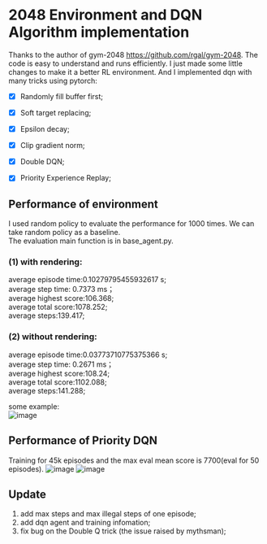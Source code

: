 # 2048 Environment and DQN Algorithm implementation

Thanks to the author of gym-2048 https://github.com/rgal/gym-2048. The code is easy to understand and runs efficiently. I just made some little changes to make it a better RL environment.
And I implemented dqn with many tricks using pytorch:
- [x] Randomly fill buffer first;
- [x] Soft target replacing;
- [x] Epsilon decay;
- [x] Clip gradient norm;
- [x] Double DQN;
- [x] Priority Experience Replay;



## Performance of environment
I used random policy to evaluate the performance for 1000 times. We can take random policy as a baseline.  
The evaluation main function is in base_agent.py.

### (1) with rendering:  
average episode time:0.10279795455932617 s;  
average step time: 0.7373 ms；  
average highest score:106.368;  
average total score:1078.252;  
average steps:139.417;  

### (2) without rendering:  
average episode time:0.03773710775375366 s;  
average step time: 0.2671 ms；  
average highest score:108.24;  
average total score:1102.088;  
average steps:141.288;  

some example:  
![image](https://github.com/YangRui2015/2048_env/blob/master/pictures/example.png)

## Performance of Priority DQN
Training for 45k episodes and the max eval mean score is 7700(eval for 50 episodes).
![image](https://github.com/YangRui2015/2048_env/blob/master/pictures/trianing_info.png)
![image](https://github.com/YangRui2015/2048_env/blob/master/pictures/mean_eval_score.png)


## Update
1. add max steps and max illegal steps of one episode;
2. add dqn agent and training infomation;
3. fix bug on the Double Q trick (the issue raised by mythsman);
